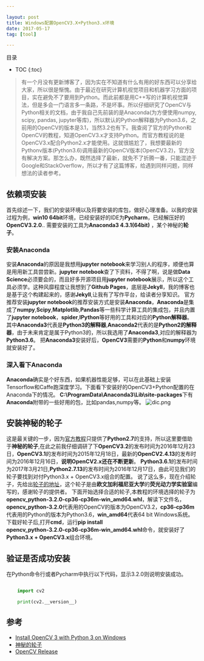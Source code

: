 ```yaml
---

layout: post
title: Windows配置OpenCV3.X+Python3.x环境
date: 2017-05-17
tag: [tool]

---
```


目录

* TOC 
{:toc}

>有一个月没有更新博客了，因为实在不知道有什么有用的好东西可以分享给大家，所以很是惭愧。由于最近在研究计算机视觉项目和机器学习方面的项目，实在避免不了要用到Python。而此前都是用C++写的计算机视觉算法，但是多会一门语言多一条路，不是坏事。所以仔细研究了OpenCV与Python相关的文档，由于我自己先前装的是Anaconda(为方便使用numpy, scipy, pandas, jupyter等库)，所以默认的Python解释器为Python3.6，之前用的OpenCV的版本是3.1，当然3.2也有下。我查阅了官方的Python和OpenCV的教程，知道OpenCV3.x才支持Python。而官方教程说的是OpenCV3.x配合Python2.x才能使用。这就很尴尬了，我想要最新的Pythonv版本(Python3.6)调用最新的OpenCV版本(OpenCV3.2)，官方没有解决方案。那怎么办，既然选择了最新，就免不了折腾一番，只能混迹于Google和StackOverflow，所以才有了这篇博客，给遇到同样问题，同样想法的读者参考。

## 依赖项安装
首先综述一下，我们的安装环境以及将要安装的库包，做好心理准备。以我的安装过程为例，**win10 64bit**环境，已经安装好的IDE为**Pycharm**，已经解压好的**OpenCV3.2.0**..
需要安装的工具为**Anaconda3 4.3.1(64bit)** ，某个神秘的**轮子**。

### 安装Anaconda
安装**Anaconda**的原因是我想用**jupyter notebook**来学习别人的程序，顺便也算是用用新工具尝尝新。**jupyter notebook**查了下资料，不得了啊，说是做**Data Science**必须要会的，而且好多开源项目用**jupyter notebook**展示，所以这个工具必须学。这种风靡程度让我想到了**Github Pages**，底层是**Jekyll**，我的博客也是基于这个构建起来的，感谢**Jekyll**,让我有了写作平台，给读者分享知识。
官方推荐安装**jupyter notebook**的推荐安装方式是安装**Anaconda**，**Anaconda**是集成了**numpy**,**Scipy**,**Matplotlib**,**Pandas**等一些科学计算工具的集成包，并且内置了**jupyter notebook**，**spider**,**IPython**等好用的工具和对应的**Python解释器**。
其中**Anaconda3**代表是**Python3的解释器**,**Anaconda2**代表的是**Python2的解释器**，由于未来肯定是属于Python3的，所以我选用了**Anaconda3**,对应的解释器为**Python3.6**。
把**Anaconda3**安装好后，**OpenCV3**需要的**Python**和**numpy**环境就安装好了。

### 深入看下Anaconda
**Anaconda**确实是个好东西，如果机器性能足够，可以在此基础上安装Tensorflow和Caffe跑深度学习。下面看下安装好的OpenCV3+Python配置的在Anaconda下的情况。
**C:\ProgramData\Anaconda3\Lib\site-packages**下有**Anaconda**附带的一些好用的包，比如pandas,numpy等。
![dic.png](http://FrancisGee.github.io/assets/images/dic.png)

## 安装神秘的轮子
这是最关键的一步，因为[官方教程](http://docs.opencv.org/trunk/d5/de5/tutorial_py_setup_in_windows.html)只提供了**Python2.7**的支持，所以这里要借助于**神秘的轮子**,在此之前我仔细调研了下**OpenCV3.2**的发布时间为2016年12月23日，**OpenCV3.1**的发布时间为2015年12月18日，最新的**OpenCV2.4.13**的发布时间为2016年12月16日，**说明OpenCV2.x还在不断更新**。
**Python3.6.1**的发布时间为2017年3月21日,**Python2.7.13**的发布时间为2016年12月17日，由此可见我们的轮子要找到对付Python3.x + OpenCV3.x组合的配置。
说了这么多，现在介绍轮子，先给出[轮子的地址](http://www.lfd.uci.edu/~gohlke/pythonlibs/#opencv)，这个轮子是由**欧文加利福尼亚大学**的**荧光动力学实验室**编写的，感谢轮子的提供者。
下面开始选择合适的轮子,本教程的环境选择的轮子为**opencv_python‑3.2.0‑cp36‑cp36m‑win_amd64.whl**，解读下文件名，**opencv_python‑3.2.0**代表用的OpenCV的版本为OpenCV3.2，**cp36‑cp36m**代表用的Python的版本为Python3.6，**win_amd64**代表64 bit Windows系统。
下载好轮子后,打开**cmd**，运行**pip install opencv_python‑3.2.0‑cp36‑cp36m‑win_amd64.whl**命令，就安装好了**Python3.x + OpenCV3.x**组合环境。
## 验证是否成功安装
在Python命令行或者Pycharm中执行以下代码，显示3.2.0则说明安装成功。


```python

	import cv2

	print(cv2.__version__)

```

## 参考

+ [Install OpenCV 3 with Python 3 on Windows](https://www.solarianprogrammer.com/2016/09/17/install-opencv-3-with-python-3-on-windows/)
+ [神秘的轮子](http://www.lfd.uci.edu/~gohlke/pythonlibs/#opencv)
+ [OpenCV Release](http://opencv.org/releases.html)










